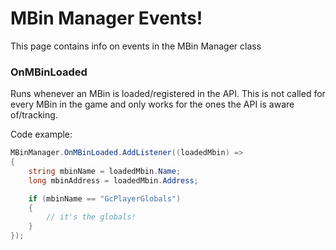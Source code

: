 # MBin Manager Events!
This page contains info on events in the MBin Manager class


### OnMBinLoaded
Runs whenever an MBin is loaded/registered in the API.
This is not called for every MBin in the game and only works for the ones the API is aware of/tracking.


Code example:
```cs
MBinManager.OnMBinLoaded.AddListener((loadedMbin) =>
{
    string mbinName = loadedMbin.Name;
    long mbinAddress = loadedMbin.Address;

    if (mbinName == "GcPlayerGlobals")
    {
        // it's the globals!
    }
});
```